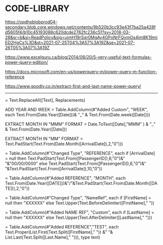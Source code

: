 # CODE-LIBRARY

https://opdhsblobprod04-secondary.blob.core.windows.net/contents/9b520b3cc93e43f7ba25a428fd5605f4/b10c45193088c620dcde2762fc236c51?sv=2018-03-28&sr=b&si=ReadPolicy&sig=ujmH19rSqr0MgAy4GPoNrFQymGs4im8K19miED2HgCs%3D&st=2021-07-25T04%3A57%3A19Z&se=2021-07-26T05%3A07%3A19Z

https://www.excelguru.ca/blog/2014/08/20/5-very-useful-text-formulas-power-query-edition/

https://docs.microsoft.com/en-us/powerquery-m/power-query-m-function-reference

https://www.goodly.co.in/extract-first-and-last-name-power-query/

_________________________________________________________________

= Text.ReplaceAll([Text], Replacements)


ADD YEAR AND WEEK
= Table.AddColumn(#"Added Custom", "WEEK", each Text.From(Date.Year([Date]))& "_" & Text.From(Date.week([Date])))

EXTRACT MONTH IN "MMM" FORMAT
= Date.ToText([Date],"MMM" ) & "_" & Text.From(Date.Year([Date]))

EXTRACT MONTH IN "MM" FORMAT
= Text.PadStart(Text.From(Date.Month([ArrivalDate]),2,"0")))



= Table.AddColumn(#"Changed Type", "REFERENCE", 
each if [ArrivalDate] = null then 
Text.PadStart(Text.From([PassengerID]),6,"0")&" "&"00/00/0000"
else 
Text.PadStart(Text.From([PassengerID]),6,"0")&" "&Text.PadStart(Text.From([ArrivalDate]),10,"0"))



= Table.AddColumn(#"Added REFERENCE", "MONTH", each Text.From(Date.Year([DATE]))&"/"&Text.PadStart(Text.From(Date.Month([DATE])),2,"0"))


= Table.AddColumn(#"Changed Type", "NameRef",
each if [FirstName] = null then "XXXXXX"
else 
Text.Upper(Text.BeforeDelimiter([FirstName]," "))


= Table.AddColumn(#"Added NAME REF", "Custom", 
each if [LastName] = null then "XXXXXX"
else 
Text.Upper(Text.AfterDelimiter([LastName]," ")))


= Table.AddColumn(#"Added REFERENCE","TEST", each Text.Proper(List.First(Text.Split([FirstName]," ")) &" "& List.Last(Text.Split([Last.Name]," "))), type text)





